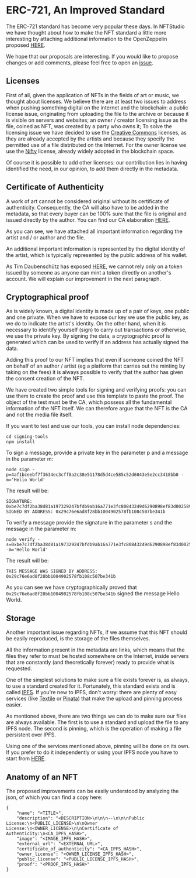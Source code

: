 # ERC-721, An Improved Standard

The ERC-721 standard has become very popular these days. In NFTStudio we have thought about how to make the NFT standard a little more interesting by attaching additional information to the OpenZeppelin proposed [HERE](https://docs.openzeppelin.com/contracts/3.x/erc721). 

We hope that our proposals are interesting. 
If you would like to propose changes or add comments, please feel free to open an [issue](https://github.com/Nft-Studio/erc721-improved-standard/issues).

## Licenses

First of all, given the application of NFTs in the fields of art or music, we thought about licenses. We believe there are at least two issues to address when pushing something digital on the internet and the blockchain:
a public license issue, originating from uploading the file to the archive or because it is visible on servers and websites;
an owner / creator licensing issue as the file, coined as NFT, was created by a party who owns it;
To solve the licensing issue we have decided to use the [Creative Commons](https://creativecommons.org/) licenses, as they are already accepted by the artists and because they specify the permitted use of a file distributed on the Internet.
For the owner license we use the [Nifty](https://www.niftylicense.org/)  license, already widely adopted in the blockchain space.

Of course it is possible to add other licenses: our contribution lies in having identified the need, in our opinion, to add them directly in the metadata.


## Certificate of Authenticity

A work of art cannot be considered original without its certificate of authenticity. Consequently, the CA will also have to be added in the metadata, so that every buyer can be 100% sure that the file is original and issued directly by the author. You can find our CA elaboration [HERE](./CA-Standard.txt).

As you can see, we have attached all important information regarding the artist and / or author and the file.

An additional important information is represented by the digital identity of the artist, which is typically represented by the public address of his wallet.

As Tim Daubenschütz has exposed [HERE](https://timdaub.github.io/2021/04/22/nft-sleepminting-beeple-provenance/), we cannot rely only on a token issued by someone as anyone can mint a token directly on another's account.
We will explain our improvement in the next paragraph.


## Cryptographical proof

As is widely known, a digital identity is made up of a pair of keys, one public and one private. When we have to expose our key we use the public key, as we do to indicate the artist's identity.
On the other hand, when it is necessary to identify yourself (sign) to carry out transactions or otherwise, we use the private key. By signing the data, a cryptographic proof is generated which can be used to verify if an address has actually signed the data.

Adding this proof to our NFT implies that even if someone coined the NFT on behalf of an author / artist (eg a platform that carries out the minting by taking on the fees) it is always possible to verify that the author has given the consent creation of the NFT.

We have created two simple tools for signing and verifying proofs: you can use them to create the proof and use this template to paste the proof. 
The object of the test must be the CA, which possess all the fundamental information of the NFT itself.
We can therefore argue that the NFT is the CA and not the media file itself.

If you want to test and use our tools, you can install node dependencies:
```
cd signing-tools
npm install
```

To sign a message, provide a private key in the parameter p and a message in the parameter m:
```
node sign -p=4af1bceebf7f3634ec3cff8a2c38e51178d5d4ce585c52d6043e5e2cc3418bb0 -m='Hello World'
```

The result will be:
```
SIGNATURE:  0xbe7c7df2ba38d81a197329247bfdb9ab16a771e3fc80843249d6290898ef83d0025893a360ea234265f9ea92c197bf034b7a6a4c8e303042cf440a33bbbb92861c
SIGNED BY ADDRESS: 0x29c76e6ad8f28bb1004902578fb108c507be341b
```

To verify a message provide the signature in the parameter s and the message in the parameter m:
```
node verify -s=0xbe7c7df2ba38d81a197329247bfdb9ab16a771e3fc80843249d6290898ef83d0025893a360ea234265f9ea92c197bf034b7a6a4c8e303042cf440a33bbbb92861c -m='Hello World'
```

The result will be:
```
THIS MESSAGE WAS SIGNED BY ADDRESS: 0x29c76e6ad8f28bb1004902578fb108c507be341b
```
As you can see we have cryptographically proved that `0x29c76e6ad8f28bb1004902578fb108c507be341b` signed the message Hello World.

## Storage

Another important issue regarding NFTs, if we assume that this NFT should be easily reproduced, is the storage of the files themselves.

All the information present in the metadata are links, which means that the files they refer to must be hosted somewhere on the Internet, inside servers that are constantly (and theoretically forever) ready to provide what is requested.

One of the simplest solutions to make sure a file exists forever is, as always, to use a standard created for it. Fortunately, this standard exists and is called [IPFS](https://ipfs.io/). 
If you're new to IPFS, don't worry: there are plenty of easy services (like [Textile](https://textile.io/) or [Pinata](https://pinata.cloud/)) that make the upload and pinning process easier.

As mentioned above, there are two things we can do to make sure our files are always available. The first is to use a standard and upload the file to any IPFS node. The second is pinning, which is the operation of making a file persistent over IPFS.

Using one of the services mentioned above, pinning will be done on its own. If you prefer to do it independently or using your IPFS node you have to start from [HERE](https://docs.ipfs.io/concepts/persistence/#persistence-versus-permanence).


## Anatomy of an NFT

The proposed improvements can be easily understood by analyzing the json, of which you can find a copy here:
```
{
    "name": "<TITLE>",
    "description": "<DESCRIPTION>\n\n\n--\n\n\nPublic License:\n<PUBLIC_LICENSE>\n\nOwner License:\n<OWNER_LICENSE>\n\nCertificate of Authenticity:\n<CA_IPFS_HASH>",
    "image": "<IMAGE_IPFS_HASH>",
    "external_url": "<EXTERNAL_URL>",
    "certificate_of_authenticity": "<CA_IPFS_HASH>",
    "owner_license": "<OWNER_LICENSE_IPFS_HASH>",
    "public_license": "<PUBLIC_LICENSE_IPFS_HASH>",
    "proof": "<PROOF_IPFS_HASH>"
}
```


